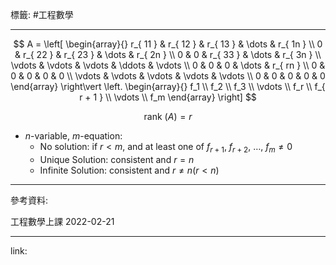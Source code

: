 標籤: #工程數學 

---

$$
A = 
\left[
\begin{array}{}
r_{ 11 } & r_{ 12 } & r_{ 13 } & \dots & r_{ 1n } \\
0 & r_{ 22 } & r_{ 23 } & \dots & r_{ 2n } \\
0 & 0 & r_{ 33 } & \dots & r_{ 3n } \\
\vdots & \vdots & \vdots & \ddots & \vdots \\
0 & 0 & 0 & \dots & r_{ rn } \\
0 & 0 & 0 & 0 & 0 \\
\vdots & \vdots & \vdots & \vdots & \vdots \\
0 & 0 & 0 & 0 & 0
\end{array}
\right\vert
\left.
\begin{array}{}
f_1 \\
f_2 \\
f_3 \\
\vdots \\
f_r \\
f_{ r + 1 } \\
\vdots \\
f_m
\end{array}
\right]
$$

$$\text{ rank }(A) = r$$

- $n$-variable, $m$-equation:
	- No solution: if $r < m$, and at least one of $f_{ r + 1 },\ f_{ r + 2 },\ \dots ,\ f_m \neq 0$
	- Unique Solution: consistent and $r = n$
	- Infinite Solution: consistent and $r \neq n (r < n)$

---

參考資料:

工程數學上課 2022-02-21

---

link:

